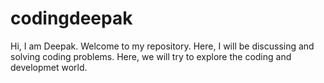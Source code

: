 # codingdeepak
Hi, I am Deepak. Welcome to my repository. Here, I will be discussing and solving coding problems. Here, we will try to explore the coding and developmet world.
